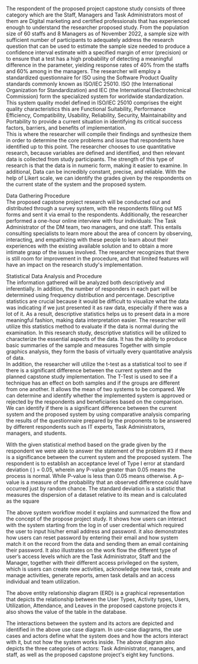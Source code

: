 The respondent of the proposed project capstone study consists of three category which are the Staff, Managers and Task Administrators most of them are Digital marketing and certified professionals that has experienced enough to understand the researcher proposed study. From the population size of 60 staffs and 8 Managers as of November 2022, a sample size with sufficient number of participants to adequately address the research question that can be used to estimate the sample size needed to produce a confidence interval estimate with a specified margin of error (precision) or to ensure that a test has a high probability of detecting a meaningful difference in the parameter, yielding response rates of 40% from the staffs and 60% among in the managers. 
The researcher will employ a standardized questionnaire for ISO using the Software 
Product Quality standards commonly known as ISO/IEC 25010. ISO (the International Organization for Standardization) and IEC (the International Electrotechnical Commission) form the specialized system for worldwide standardization. This system quality model defined in ISO/IEC 25010 comprises the eight quality characteristics this are Functional 
Suitability, Performance Efficiency, Compatibility, Usability, Reliability, Security, Maintainability and Portability to provide a current situation in identifying its critical success factors, barriers, and benefits of implementation.   
This is where the researcher will compile their findings and synthesize them in order to determine the core problems and issue that respondents have identified up to this point. The researcher chooses to use quantitative research, because variables are defined and identified, and then relevant data is collected from study participants. The strength of this type of research is that the data is in numeric form, making it easier to examine. In additional, Data can be incredibly constant, precise, and reliable. With the help of Likert scale, we can identify the grades given by the respondents on the current state of the system and the proposed system. 


Data Gathering Procedure  
  The proposed capstone project research will be conducted out and distributed through a survey system, with the respondents filling out MS forms and sent it via email to the respondents. Additionally, the researcher performed a one-hour online interview with four individuals: The Task Administrator of the DM team, two managers, and one staff. This entails consulting specialists to learn more about the area of concern by observing, interacting, and empathizing with these people to learn about their experiences with the existing available solution and to obtain a more intimate grasp of the issues involved. The researcher recognizes that there is still room for improvement in the procedure, and that limited features will have an impact on the research study's implementation. 
 
 
 
 
 
 
 
 
Statistical Data Analysis and Procedure  
  The information gathered will be analyzed both descriptively and inferentially. In addition, the number of responders in each part will be determined using frequency distribution and percentage. Descriptive statistics are crucial because it would be difficult to visualize what the data was indicating if we just presented it as raw data, especially if there was a lot of it. As a result, descriptive statistics helps us to present data in a more meaningful fashion, making data interpretation easier. The researcher will utilize this statistics method to evaluate if the data is normal during the examination. In this research study, descriptive statistics will be utilized to characterize the essential aspects of the data. It has the ability to produce basic summaries of the sample and measures Together with simple graphics 
analysis, they form the basis of virtually every quantitative analysis of data.  
In addition, the researcher will utilize the t-test as a statistical tool to see if there is a 
significant difference between the current system and the planned capstone study implementation. The T-Test is used to see if a technique has an effect on both samples and if the groups are different from one another. It allows the mean of two systems to be compared. We can determine and identify whether the implemented system is approved or rejected by the respondents and beneficiaries based on the comparison. We can identify if there is a significant difference between the current system and the proposed system by using comparative analysis comparing the results of the questionnaire prepared by the proponents to be answered by different respondents such as IT experts,  Task Administrators, managers, and students.  

With the given statistical method based on the grade given by the respondent we were able to answer the statement of the problem #3 if there is a significance between the current system and the proposed system. 
The respondent is to establish an acceptance level of Type I error at standard deviation ( ) = 0.05, wherein any P-value greater than 0.05 means the process is normal. While P-value is less than 0.05 means otherwise.  A p-value is a measure of the probability that an observed difference could have occurred just by random chance. The standard deviation is a statistic that measures the dispersion of a dataset relative to its mean and is calculated as the square




The above system workflow model it explains and summarized the flow and the concept of the propose project study. It shows how users can interact with the system starting from the log in of user credential which required the user to input his/her email address and password. it also demonstrates how users can reset password by entering their email and how system match it on the record from the data and sending them an email containing their password. It also illustrates on the work flow the different type of user’s access levels which are the Task Administrator, Staff and the Manager, together with their different access privileged on the system, which is users can create new activities, acknowledge new task, create and manage activities, generate reports, amen task details 		and an access individual and team utilization. 
 

The above entity relationship diagram (ERD) is a graphical representation that depicts the relationship between the User Types, Activity types, Users, Utilization, Attendance, and Leaves in the proposed capstone projects it also shows the value of the table in the database. 


The interactions between the system and its actors are depicted and identified in the above use case diagram. In use-case diagrams, the use cases and actors define what the system does and how the actors interact with it, but not how the system works inside. The above diagram also depicts the three categories of actors:  Task Administrator, managers, and staff, as well as the proposed capstone project's eight key functions. 


